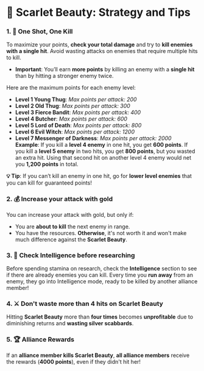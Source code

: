 # 🌹 **Scarlet Beauty: Strategy and Tips**

### 1. 🎯 **One Shot, One Kill** 
To maximize your points, **check your total damage** and try to **kill enemies with a single hit**. Avoid wasting attacks on enemies that require multiple hits to kill.
  
- **Important**: You’ll earn **more points** by killing an enemy with a **single hit** than by hitting a stronger enemy twice.  
  
Here are the maximum points for each enemy level:
- **Level 1 Young Thug**: *Max points per attack: 200* 
- **Level 2 Old Thug**: *Max points per attack: 300* 
- **Level 3 Fierce Bandit**: *Max points per attack: 400* 
- **Level 4 Butcher**: *Max points per attack: 600* 
- **Level 5 Lord of Death**: *Max points per attack: 800* 
- **Level 6 Evil Witch**: *Max points per attack: 1200* 
- **Level 7 Messenger of Darkness**: *Max points per attack: 2000*  
**Example**: 
If you kill a **level 4 enemy** in one hit, you get **600 points**. If you kill a **level 5 enemy** in two hits, you get **800 points**, but you wasted an extra hit. Using that second hit on another level 4 enemy would net you **1,200 points** in total.

**💡 Tip**: If you can’t kill an enemy in one hit, go for **lower level enemies** that you can kill for guaranteed points!

### 2. 💰 **Increase your attack with gold** 
You can increase your attack with gold, but only if:
- You are **about to kill** the next enemy in range.
- You have the resources.
**Otherwise**, it's not worth it and won't make much difference against the **Scarlet Beauty**.

### 3. 🧠 **Check Intelligence before researching** 
Before spending stamina on research, check the **Intelligence** section to see if there are already enemies you can kill. Every time you **run away** from an enemy, they go into Intelligence mode, ready to be killed by another alliance member!

### 4. ⚔️ **Don't waste more than 4 hits on Scarlet Beauty** 
Hitting **Scarlet Beauty** more than **four times** becomes **unprofitable** due to diminishing returns and **wasting silver scabbards**.

### 5. 🏆 **Alliance Rewards** 
If an **alliance member kills Scarlet Beauty**, **all alliance members** receive the rewards (**4000 points**), even if they didn't hit her!
